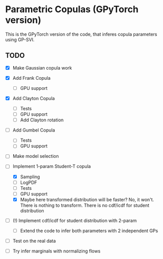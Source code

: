# Parametric Copulas (GPyTorch version)

This is the GPyTorch version of the code, that inferes copula parameters using GP-SVI.

## TODO

- [x] Make Gaussian copula work
- [x] Add Frank Copula
	- [ ] GPU support
- [x] Add Clayton Copula
	- [ ] Tests
	- [ ] GPU support
	- [ ] Add Clayton rotation
- [ ] Add Gumbel Copula
	- [ ] Tests
	- [ ] GPU support
- [ ] Make model selection
- [ ] Implement 1-param Student-T copula
	- [x] Sampling
	- [ ] LogPDF
	- [ ] Tests
	- [ ] GPU support
	- [x] Maybe here transformed distribution will be faster?
		No, it won't. There is nothing to transform. There is no cdf/icdf for student distribution
- [ ] (!) Implement cdf/icdf for student distribution with 2-param
	- [ ] Extend the code to infer both parameters with 2 independent GPs
- [ ] Test on the real data
- [ ] Try infer marginals with normalizing flows 

